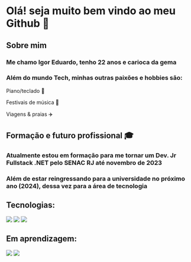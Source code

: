 # Olá! seja muito bem vindo ao meu Github 👋

  ## Sobre mim
### Me chamo Igor Eduardo, tenho 22 anos e carioca da gema 
### Além do mundo Tech, minhas outras paixões e hobbies são: 
  Piano/teclado 🎹
  
  Festivais de música 🎼
  
  Viagens & praias ✈️

  ## Formação e futuro profissional 🎓
### Atualmente estou em formação para me tornar um Dev. Jr Fullstack .NET pelo SENAC RJ até novembro de 2023
### Além de estar reingressando para a universidade no próximo ano (2024), dessa vez para a área de tecnologia

## Tecnologias:
<img src="https://cdn.jsdelivr.net/gh/devicons/devicon/icons/html5/html5-original-wordmark.svg" />
<img src="https://cdn.jsdelivr.net/gh/devicons/devicon/icons/javascript/javascript-original.svg" />
<img src="https://cdn.jsdelivr.net/gh/devicons/devicon/icons/css3/css3-original-wordmark.svg" />

## Em aprendizagem:
<img src="https://cdn.jsdelivr.net/gh/devicons/devicon/icons/csharp/csharp-original.svg" />
<img src="https://cdn.jsdelivr.net/gh/devicons/devicon/icons/dot-net/dot-net-plain-wordmark.svg" />
